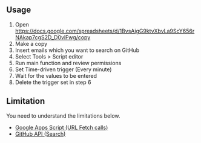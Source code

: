 ## Usage

1. Open https://docs.google.com/spreadsheets/d/1BvsAigG9ktvXbvLa9ScY656rNAkap7cgS2D_D0vlFwg/copy
2. Make a copy
3. Insert emails which you want to search on GitHub
4. Select Tools > Script editor
5. Run main function and review permissions
6. Set Time-driven trigger (Every minute)
7. Wait for the values to be entered
8. Delete the trigger set in step 6

## Limitation

You need to understand the limitations below.

- [Google Apps Script (URL Fetch calls)](https://developers.google.com/apps-script/guides/services/quotas)
- [GitHub API (Search)](https://docs.github.com/en/free-pro-team@latest/rest/reference/search#rate-limit)
